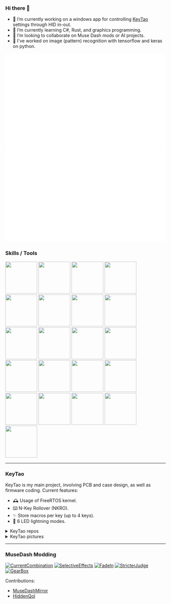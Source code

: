 ### Hi there 👋

* 🔭 I’m currently working on a windows app for controlling [KeyTao](#keytao) settings through HID in-out.
* 🌱 I’m currently learning C#, Rust, and graphics programming.
* 👯 I’m looking to collaborate on Muse Dash mods or AI projects.
* 💼 I've worked on image (pattern) recognition with tensorflow and keras on python.

![github-stats-overview] ![github-stats-languages]

[github-stats-overview]: https://raw.githubusercontent.com/Asgragrt/github-stats/master/generated/overview.svg#gh-dark-mode-only

[github-stats-languages]: https://raw.githubusercontent.com/Asgragrt/github-stats/master/generated/languages.svg#gh-dark-mode-only

### Skills / Tools
<img height="100" width="100" src="https://cdn.jsdelivr.net/gh/devicons/devicon@latest/icons/anaconda/anaconda-original.svg" />
<img height="100" width="100" src="https://cdn.jsdelivr.net/gh/devicons/devicon@latest/icons/arduino/arduino-original.svg" />
<img height="100" width="100" src="https://cdn.jsdelivr.net/gh/devicons/devicon@latest/icons/c/c-original.svg" />
<img height="100" width="100" src="https://cdn.jsdelivr.net/gh/devicons/devicon@latest/icons/cmake/cmake-original.svg" />
<img height="100" width="100" src="https://cdn.jsdelivr.net/gh/devicons/devicon@latest/icons/csharp/csharp-original.svg" />
<img height="100" width="100" src="https://cdn.jsdelivr.net/gh/devicons/devicon@latest/icons/discordjs/discordjs-original.svg" />
<img height="100" width="100" src="https://cdn.jsdelivr.net/gh/devicons/devicon@latest/icons/embeddedc/embeddedc-original-wordmark.svg" />
<img height="100" width="100" src="https://cdn.jsdelivr.net/gh/devicons/devicon@latest/icons/git/git-original.svg" />
<img height="100" width="100" src="https://cdn.jsdelivr.net/gh/devicons/devicon@latest/icons/github/github-original.svg" />
<img height="100" width="100" src="https://cdn.jsdelivr.net/gh/devicons/devicon@latest/icons/javascript/javascript-original.svg" />
<img height="100" width="100" src="https://cdn.jsdelivr.net/gh/devicons/devicon@latest/icons/jupyter/jupyter-original-wordmark.svg" />
<img height="100" width="100" src="https://cdn.jsdelivr.net/gh/devicons/devicon@latest/icons/kaggle/kaggle-original-wordmark.svg" />
<img height="100" width="100" src="https://cdn.jsdelivr.net/gh/devicons/devicon@latest/icons/keras/keras-original.svg" />
<img height="100" width="100" src="https://cdn.jsdelivr.net/gh/devicons/devicon@latest/icons/markdown/markdown-original.svg" />
<img height="100" width="100" src="https://cdn.jsdelivr.net/gh/devicons/devicon@latest/icons/matlab/matlab-original.svg" />
<img height="100" width="100" src="https://cdn.jsdelivr.net/gh/devicons/devicon@latest/icons/mongodb/mongodb-original-wordmark.svg" />
<img height="100" width="100" src="https://cdn.jsdelivr.net/gh/devicons/devicon@latest/icons/nodejs/nodejs-original-wordmark.svg" />
<img height="100" width="100" src="https://cdn.jsdelivr.net/gh/devicons/devicon@latest/icons/numpy/numpy-original.svg" />
<img height="100" width="100" src="https://cdn.jsdelivr.net/gh/devicons/devicon@latest/icons/postgresql/postgresql-original-wordmark.svg" />
<img height="100" width="100" src="https://cdn.jsdelivr.net/gh/devicons/devicon@latest/icons/python/python-original.svg" />
<img height="100" width="100" src="https://cdn.jsdelivr.net/gh/devicons/devicon@latest/icons/tensorflow/tensorflow-original.svg" />


<!-- Add rust
[![My Skills](https://skillicons.dev/icons?i=anaconda,arduino,c,cmake,cs,discordjs,git,github,js,matlab,mongodb,nodejs,postgres,py,tensorflow&theme=dark)](https://skillicons.dev)
Missing freertos, jupyter, kaggle, keras, solidworks, -->


***

### KeyTao

KeyTao is my main project, involving PCB and case design, as well as firmware coding.
Current features:

* 🕰️ Usage of FreeRTOS kernel.
* ⌨️ N-Key Rollover (NKRO).
* ✨ Store macros per key (up to 4 keys).
* 🔆 6 LED lightning modes.

<details>
<summary>KeyTao repos</summary>

* [KeyTao case](https://github.com/Asgragrt/KeyTao_case)
* [KeyTao schematic](https://github.com/Asgragrt/KeyTao_schematic)
* [KeyTao rust firmware](https://github.com/Asgragrt/KeyTao_firmware)
* [KeyTao C firmware](https://github.com/Asgragrt/firmware_c)
* [**KeyTao C FreeRTOS firmware**](https://github.com/Asgragrt/firmware-rtos) &larr; Current active version

</details>

<details>
<summary>KeyTao pictures</summary>

##### KeyTao

![KeyTao.png](Media/KeyTao.png)

##### KeyTao PCB

![KeyTao_PCB.jpg](Media/KeyTao_PCB.jpg)
</details>

***

### MuseDash Modding

[![CurrentCombination](https://github-readme-stats-asgra.vercel.app/api/pin/?username=asgragrt&repo=CurrentCombination&theme=radical)](https://github.com/MDMods/CurrentCombination)
[![SelectiveEffects](https://github-readme-stats-asgra.vercel.app/api/pin/?username=asgragrt&repo=SelectiveEffects&theme=radical)](https://github.com/MDMods/SelectiveEffects)
[![FadeIn](https://github-readme-stats-asgra.vercel.app/api/pin/?username=asgragrt&repo=FadeIn&theme=radical)](https://github.com/MDMods/FadeIn)
[![StricterJudge](https://github-readme-stats-asgra.vercel.app/api/pin/?username=asgragrt&repo=StricterJudge&theme=radical)](https://github.com/MDMods/StricterJudge)
[![GearBox](https://github-readme-stats-asgra.vercel.app/api/pin/?username=asgragrt&repo=Gearbox&theme=radical)](https://github.com/Asgragrt/GearBox)

Contributions:

* [MuseDashMirror](https://github.com/MDMods/MuseDashMirror)
* [HiddenQol](https://github.com/MDMods/HiddenQol)
